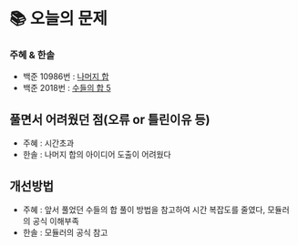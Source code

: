  # 📚 오늘의 문제

### 주혜 & 한솔
- 백준 10986번 : [나머지 합](https://www.acmicpc.net/problem/10986)
- 백준 2018번 : [수들의 합 5](https://www.acmicpc.net/problem/2018)

## 풀면서 어려웠던 점(오류 or 틀린이유 등)
- 주혜 : 시간초과
- 한솔 : 나머지 합의 아이디어 도출이 어려웠다

## 개선방법
- 주혜 : 앞서 풀었던 수들의 합 풀이 방법을 참고하여 시간 복잡도를 줄였다, 모듈러의 공식 이해부족
- 한솔 : 모듈러의 공식 참고

